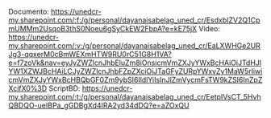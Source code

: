 Documento: https://unedcr-my.sharepoint.com/:f:/g/personal/dayanaisabelag_uned_cr/EsdxbIZV2Q1CpmUMMm2UsqoB3thS0Noeu6gSyCkEW2FbpA?e=kE75jX
Video: https://unedcr-my.sharepoint.com/:v:/g/personal/dayanaisabelag_uned_cr/EaLXWHGe2URJg3-qqxerM0cBmWEXmHTW9RU0rC51G8H1VA?e=f7zoVk&nav=eyJyZWZlcnJhbEluZm8iOnsicmVmZXJyYWxBcHAiOiJTdHJlYW1XZWJBcHAiLCJyZWZlcnJhbFZpZXciOiJTaGFyZURpYWxvZy1MaW5rIiwicmVmZXJyYWxBcHBQbGF0Zm9ybSI6IldlYiIsInJlZmVycmFsTW9kZSI6InZpZXcifX0%3D
ScriptBD: https://unedcr-my.sharepoint.com/:t:/g/personal/dayanaisabelag_uned_cr/EetpIVsCT_5HvhQBDQO-ueIBPa_gGDBgXd4IRA2yd34dDQ?e=aZOxQU
